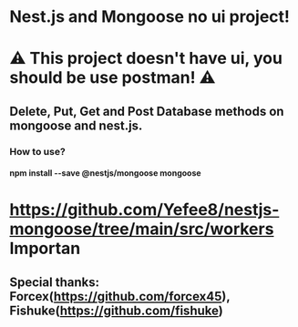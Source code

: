 # Nest.js and Mongoose no ui project!

# ⚠️ This project doesn't have ui, you should be use postman! ⚠️

## Delete, Put, Get and Post Database methods on mongoose and nest.js.

### How to use?

#### npm install --save @nestjs/mongoose mongoose

# https://github.com/Yefee8/nestjs-mongoose/tree/main/src/workers Importan

## Special thanks: Forcex(https://github.com/forcex45), Fishuke(https://github.com/fishuke)
